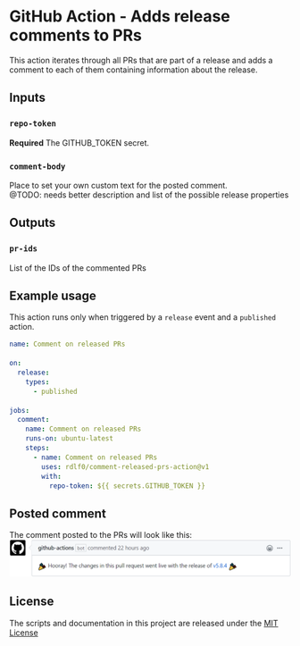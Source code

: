 # GitHub Action - Adds release comments to PRs
This action iterates through all PRs that are part of a release and adds a comment to each of them containing information about the release.

## Inputs
### `repo-token`
**Required** The GITHUB_TOKEN secret.

### `comment-body`
Place to set your own custom text for the posted comment.  
@TODO: needs better description and list of the possible release properties

## Outputs
### `pr-ids`
List of the IDs of the commented PRs

## Example usage
This action runs only when triggered by a `release` event and a `published` action.
```yml
name: Comment on released PRs

on:
  release:
    types:
      - published

jobs:
  comment:
    name: Comment on released PRs
    runs-on: ubuntu-latest
    steps:
      - name: Comment on released PRs
        uses: rdlf0/comment-released-prs-action@v1
        with:
          repo-token: ${{ secrets.GITHUB_TOKEN }}
```

## Posted comment
The comment posted to the PRs will look like this:  
![comment-preview](https://github.com/rdlf0/comment-released-prs-action/blob/master/assets/comment-preview.png)

## License
The scripts and documentation in this project are released under the [MIT License](https://github.com/rdlf0/comment-released-prs-action/blob/master/LICENSE)
